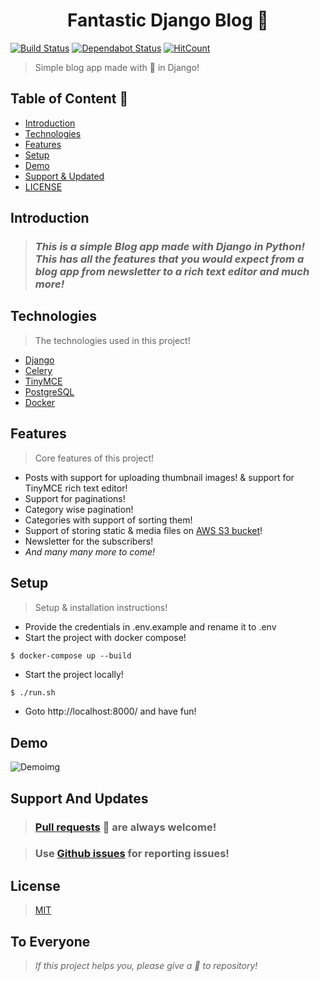<h1 align="center" >Fantastic Django Blog 👏</h1>

[![Build Status](https://travis-ci.com/kumaraditya303/Fantastic-Django-Blog.svg?token=Tp128txvcHsePdipY3xq&branch=master)](https://travis-ci.com/kumaraditya303/Fantastic-Django-Blog)
[![Dependabot Status](https://api.dependabot.com/badges/status?host=github&repo=kumaraditya303/Fantastic-Django-Blog&identifier=280406434)](https://dependabot.com)
[![HitCount](http://hits.dwyl.com/kumaraditya303/Fantastic-Django-Blog.svg)](http://hits.dwyl.com/kumaraditya303/Fantastic-Django-Blog)
> Simple blog app made with 💖 in Django!

## Table of Content 🎉
* [Introduction](#introduction)
* [Technologies](#technologies)
* [Features](#features)
* [Setup](#setup)
* [Demo](#demo)
* [Support & Updated](#support-and-updates)
* [LICENSE](#license)

## Introduction
> ### *_This is a simple Blog app made with Django in Python!_ <br> This has all the features that you would expect from a blog app from newsletter to a rich text editor and much more!*

## Technologies
> The technologies used in this project!
* [Django](https://github.com/django/django.git)
* [Celery](https://github.com/celery/celery.git)
* [TinyMCE](https://github.com/aljosa/django-tinymce.git)
* [PostgreSQL](https://github.com/postgres/postgres.git)
* [Docker](https://github.com/docker)


## Features
> Core features of this project!
* Posts with support for uploading thumbnail images! & support for TinyMCE rich text editor!
* Support for paginations!
* Category wise pagination!
* Categories with support of sorting them!
* Support of storing static & media files on [AWS S3 bucket](https://aws.amazon.com/s3/)! 
* Newsletter for the subscribers!
* _And many many more to come!_

## Setup
> Setup & installation instructions!
* Provide the credentials in .env.example and rename it to .env
* Start the project with docker compose!
```
$ docker-compose up --build
```
* Start the project locally!
```sh
$ ./run.sh 
```

* Goto http://localhost:8000/ and have fun!


## Demo
![Demoimg](demo.gif)


## Support And Updates
> ### [Pull requests](https://github.com/kumaraditya303/Fantastic-Django-Blog/pulls) 🙌 are always welcome!

> ### Use [Github issues](https://github.com/kumaraditya303/Fantastic-Django-Blog/issues) for reporting issues!

## License 
> [MIT](/LICENSE.md)

## To Everyone
> *If this project helps you, please give a 🌟 to repository!*
